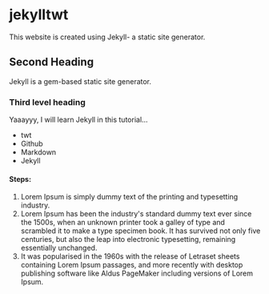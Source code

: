 # jekylltwt

This website is created using Jekyll- a static site generator.

## Second Heading

Jekyll is a gem-based static site generator.

### Third level heading

Yaaayyy, I will learn Jekyll in this tutorial...

- twt
- Github
- Markdown
- Jekyll

#### Steps:
1. Lorem Ipsum is simply dummy text of the printing and typesetting industry. 
2. Lorem Ipsum has been the industry's standard dummy text ever since the 1500s, when an unknown printer took a galley of type and scrambled it to make a type specimen book. It has survived not only five centuries, but also the leap into electronic typesetting, remaining essentially unchanged. 
3. It was popularised in the 1960s with the release of Letraset sheets containing Lorem Ipsum passages, and more recently with desktop publishing software like Aldus PageMaker including versions of Lorem Ipsum.
